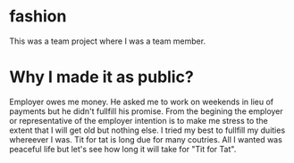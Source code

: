 # fashion
This was a team project where I was a team member.

# Why I made it as public?
Employer owes me money. He asked me to work on weekends in lieu of payments but he didn't fullfill his promise. From the begining the employer or representative 
of the employer intention is to make me stress to the extent that I will get old but nothing else. I tried my best to fullfill my duities whereever I was. 
Tit for tat is long due for many coutries. All I wanted was peaceful life but let's see how long it will take for "Tit for Tat".
